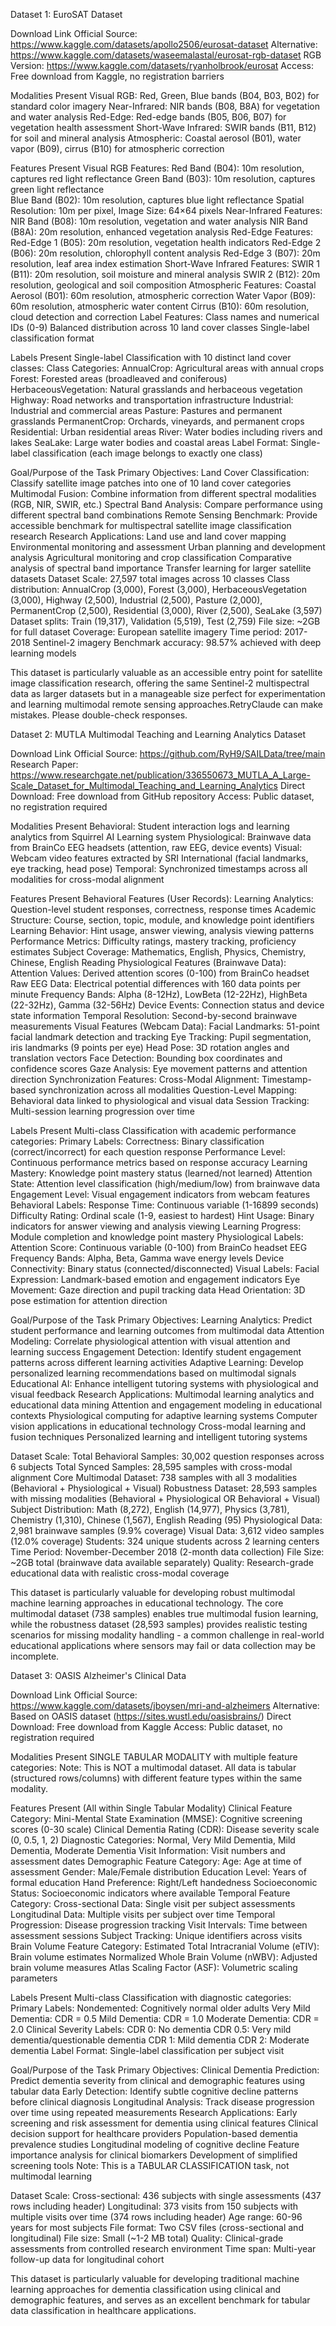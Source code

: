 Dataset 1: EuroSAT Dataset

Download Link
    Official Source: https://www.kaggle.com/datasets/apollo2506/eurosat-dataset
    Alternative: https://www.kaggle.com/datasets/waseemalastal/eurosat-rgb-dataset
    RGB Version: https://www.kaggle.com/datasets/ryanholbrook/eurosat
    Access: Free download from Kaggle, no registration barriers

Modalities Present
    Visual RGB: Red, Green, Blue bands (B04, B03, B02) for standard color imagery
    Near-Infrared: NIR bands (B08, B8A) for vegetation and water analysis
    Red-Edge: Red-edge bands (B05, B06, B07) for vegetation health assessment
    Short-Wave Infrared: SWIR bands (B11, B12) for soil and mineral analysis
    Atmospheric: Coastal aerosol (B01), water vapor (B09), cirrus (B10) for atmospheric correction

Features Present
    Visual RGB Features:
        Red Band (B04): 10m resolution, captures red light reflectance
        Green Band (B03): 10m resolution, captures green light reflectance  
        Blue Band (B02): 10m resolution, captures blue light reflectance
        Spatial Resolution: 10m per pixel, Image Size: 64×64 pixels
    Near-Infrared Features:
        NIR Band (B08): 10m resolution, vegetation and water analysis
        NIR Band (B8A): 20m resolution, enhanced vegetation analysis
    Red-Edge Features:
        Red-Edge 1 (B05): 20m resolution, vegetation health indicators
        Red-Edge 2 (B06): 20m resolution, chlorophyll content analysis
        Red-Edge 3 (B07): 20m resolution, leaf area index estimation
    Short-Wave Infrared Features:
        SWIR 1 (B11): 20m resolution, soil moisture and mineral analysis
        SWIR 2 (B12): 20m resolution, geological and soil composition
    Atmospheric Features:
        Coastal Aerosol (B01): 60m resolution, atmospheric correction
        Water Vapor (B09): 60m resolution, atmospheric water content
        Cirrus (B10): 60m resolution, cloud detection and correction
    Label Features:
        Class names and numerical IDs (0-9)
        Balanced distribution across 10 land cover classes
        Single-label classification format

Labels Present
    Single-label Classification with 10 distinct land cover classes:
    Class Categories:
        AnnualCrop: Agricultural areas with annual crops
        Forest: Forested areas (broadleaved and coniferous)
        HerbaceousVegetation: Natural grasslands and herbaceous vegetation
        Highway: Road networks and transportation infrastructure
        Industrial: Industrial and commercial areas
        Pasture: Pastures and permanent grasslands
        PermanentCrop: Orchards, vineyards, and permanent crops
        Residential: Urban residential areas
        River: Water bodies including rivers and lakes
        SeaLake: Large water bodies and coastal areas
    Label Format: Single-label classification (each image belongs to exactly one class)

Goal/Purpose of the Task
    Primary Objectives:
        Land Cover Classification: Classify satellite image patches into one of 10 land cover categories
        Multimodal Fusion: Combine information from different spectral modalities (RGB, NIR, SWIR, etc.)
        Spectral Band Analysis: Compare performance using different spectral band combinations
        Remote Sensing Benchmark: Provide accessible benchmark for multispectral satellite image classification research
    Research Applications:
        Land use and land cover mapping
        Environmental monitoring and assessment
        Urban planning and development analysis
        Agricultural monitoring and crop classification
        Comparative analysis of spectral band importance
        Transfer learning for larger satellite datasets
    Dataset Scale:
        27,597 total images across 10 classes
        Class distribution: AnnualCrop (3,000), Forest (3,000), HerbaceousVegetation (3,000), Highway (2,500), Industrial (2,500), Pasture (2,000), PermanentCrop (2,500), Residential (3,000), River (2,500), SeaLake (3,597)
        Dataset splits: Train (19,317), Validation (5,519), Test (2,759)
        File size: ~2GB for full dataset
        Coverage: European satellite imagery
        Time period: 2017-2018 Sentinel-2 imagery
        Benchmark accuracy: 98.57% achieved with deep learning models

This dataset is particularly valuable as an accessible entry point for satellite image classification research, offering the same Sentinel-2 multispectral data as larger datasets but in a manageable size perfect for experimentation and learning multimodal remote sensing approaches.RetryClaude can make mistakes. Please double-check responses.

Dataset 2: MUTLA Multimodal Teaching and Learning Analytics Dataset

Download Link
    Official Source: https://github.com/RyH9/SAILData/tree/main
    Research Paper: https://www.researchgate.net/publication/336550673_MUTLA_A_Large-Scale_Dataset_for_Multimodal_Teaching_and_Learning_Analytics
    Direct Download: Free download from GitHub repository
    Access: Public dataset, no registration required

Modalities Present
    Behavioral: Student interaction logs and learning analytics from Squirrel AI Learning system
    Physiological: Brainwave data from BrainCo EEG headsets (attention, raw EEG, device events)
    Visual: Webcam video features extracted by SRI International (facial landmarks, eye tracking, head pose)
    Temporal: Synchronized timestamps across all modalities for cross-modal alignment

Features Present
    Behavioral Features (User Records):
        Learning Analytics: Question-level student responses, correctness, response times
        Academic Structure: Course, section, topic, module, and knowledge point identifiers
        Learning Behavior: Hint usage, answer viewing, analysis viewing patterns
        Performance Metrics: Difficulty ratings, mastery tracking, proficiency estimates
        Subject Coverage: Mathematics, English, Physics, Chemistry, Chinese, English Reading
    Physiological Features (Brainwave Data):
        Attention Values: Derived attention scores (0-100) from BrainCo headset
        Raw EEG Data: Electrical potential differences with 160 data points per minute
        Frequency Bands: Alpha (8-12Hz), LowBeta (12-22Hz), HighBeta (22-32Hz), Gamma (32-56Hz)
        Device Events: Connection status and device state information
        Temporal Resolution: Second-by-second brainwave measurements
    Visual Features (Webcam Data):
        Facial Landmarks: 51-point facial landmark detection and tracking
        Eye Tracking: Pupil segmentation, iris landmarks (9 points per eye)
        Head Pose: 3D rotation angles and translation vectors
        Face Detection: Bounding box coordinates and confidence scores
        Gaze Analysis: Eye movement patterns and attention direction
    Synchronization Features:
        Cross-Modal Alignment: Timestamp-based synchronization across all modalities
        Question-Level Mapping: Behavioral data linked to physiological and visual data
        Session Tracking: Multi-session learning progression over time

Labels Present
    Multi-class Classification with academic performance categories:
    Primary Labels:
        Correctness: Binary classification (correct/incorrect) for each question response
        Performance Level: Continuous performance metrics based on response accuracy
        Learning Mastery: Knowledge point mastery status (learned/not learned)
        Attention State: Attention level classification (high/medium/low) from brainwave data
        Engagement Level: Visual engagement indicators from webcam features
    Behavioral Labels:
        Response Time: Continuous variable (1-16899 seconds)
        Difficulty Rating: Ordinal scale (1-9, easiest to hardest)
        Hint Usage: Binary indicators for answer viewing and analysis viewing
        Learning Progress: Module completion and knowledge point mastery
    Physiological Labels:
        Attention Score: Continuous variable (0-100) from BrainCo headset
        EEG Frequency Bands: Alpha, Beta, Gamma wave energy levels
        Device Connectivity: Binary status (connected/disconnected)
    Visual Labels:
        Facial Expression: Landmark-based emotion and engagement indicators
        Eye Movement: Gaze direction and pupil tracking data
        Head Orientation: 3D pose estimation for attention direction

Goal/Purpose of the Task
    Primary Objectives:
        Learning Analytics: Predict student performance and learning outcomes from multimodal data
        Attention Modeling: Correlate physiological attention with visual attention and learning success
        Engagement Detection: Identify student engagement patterns across different learning activities
        Adaptive Learning: Develop personalized learning recommendations based on multimodal signals
        Educational AI: Enhance intelligent tutoring systems with physiological and visual feedback
    Research Applications:
        Multimodal learning analytics and educational data mining
        Attention and engagement modeling in educational contexts
        Physiological computing for adaptive learning systems
        Computer vision applications in educational technology
        Cross-modal learning and fusion techniques
        Personalized learning and intelligent tutoring systems

Dataset Scale:
        Total Behavioral Samples: 30,002 question responses across 6 subjects
        Total Synced Samples: 28,595 samples with cross-modal alignment
        Core Multimodal Dataset: 738 samples with all 3 modalities (Behavioral + Physiological + Visual)
        Robustness Dataset: 28,593 samples with missing modalities (Behavioral + Physiological OR Behavioral + Visual)
        Subject Distribution: Math (8,272), English (14,977), Physics (3,781), Chemistry (1,310), Chinese (1,567), English Reading (95)
        Physiological Data: 2,981 brainwave samples (9.9% coverage)
        Visual Data: 3,612 video samples (12.0% coverage)
        Students: 324 unique students across 2 learning centers
        Time Period: November-December 2018 (2-month data collection)
        File Size: ~2GB total (brainwave data available separately)
        Quality: Research-grade educational data with realistic cross-modal coverage

This dataset is particularly valuable for developing robust multimodal machine learning approaches in educational technology. The core multimodal dataset (738 samples) enables true multimodal fusion learning, while the robustness dataset (28,593 samples) provides realistic testing scenarios for missing modality handling - a common challenge in real-world educational applications where sensors may fail or data collection may be incomplete.

Dataset 3: OASIS Alzheimer's Clinical Data

Download Link
    Official Source: https://www.kaggle.com/datasets/jboysen/mri-and-alzheimers
    Alternative: Based on OASIS dataset (https://sites.wustl.edu/oasisbrains/)
    Direct Download: Free download from Kaggle
    Access: Public dataset, no registration required

Modalities Present
    SINGLE TABULAR MODALITY with multiple feature categories:
    Note: This is NOT a multimodal dataset. All data is tabular (structured rows/columns) with different feature types within the same modality.

Features Present (All within Single Tabular Modality)
    Clinical Feature Category:
        Mini-Mental State Examination (MMSE): Cognitive screening scores (0-30 scale)
        Clinical Dementia Rating (CDR): Disease severity scale (0, 0.5, 1, 2)
        Diagnostic Categories: Normal, Very Mild Dementia, Mild Dementia, Moderate Dementia
        Visit Information: Visit numbers and assessment dates
    Demographic Feature Category:
        Age: Age at time of assessment
        Gender: Male/Female distribution
        Education Level: Years of formal education
        Hand Preference: Right/Left handedness
        Socioeconomic Status: Socioeconomic indicators where available
    Temporal Feature Category:
        Cross-sectional Data: Single visit per subject assessments
        Longitudinal Data: Multiple visits per subject over time
        Temporal Progression: Disease progression tracking
        Visit Intervals: Time between assessment sessions
        Subject Tracking: Unique identifiers across visits
    Brain Volume Feature Category:
        Estimated Total Intracranial Volume (eTIV): Brain volume estimates
        Normalized Whole Brain Volume (nWBV): Adjusted brain volume measures
        Atlas Scaling Factor (ASF): Volumetric scaling parameters

Labels Present
    Multi-class Classification with diagnostic categories:
    Primary Labels:
        Nondemented: Cognitively normal older adults
        Very Mild Dementia: CDR = 0.5
        Mild Dementia: CDR = 1.0
        Moderate Dementia: CDR = 2.0
    Clinical Severity Labels:
        CDR 0: No dementia
        CDR 0.5: Very mild dementia/questionable dementia
        CDR 1: Mild dementia
        CDR 2: Moderate dementia
    Label Format: Single-label classification per subject visit

Goal/Purpose of the Task
    Primary Objectives:
        Clinical Dementia Prediction: Predict dementia severity from clinical and demographic features using tabular data
        Early Detection: Identify subtle cognitive decline patterns before clinical diagnosis
        Longitudinal Analysis: Track disease progression over time using repeated measurements
    Research Applications:
        Early screening and risk assessment for dementia using clinical features
        Clinical decision support for healthcare providers
        Population-based dementia prevalence studies
        Longitudinal modeling of cognitive decline
        Feature importance analysis for clinical biomarkers
        Development of simplified screening tools
    Note: This is a TABULAR CLASSIFICATION task, not multimodal learning

Dataset Scale:
    Cross-sectional: 436 subjects with single assessments (437 rows including header)
    Longitudinal: 373 visits from 150 subjects with multiple visits over time (374 rows including header)
    Age range: 60-96 years for most subjects
    File format: Two CSV files (cross-sectional and longitudinal)
    File size: Small (~1-2 MB total)
    Quality: Clinical-grade assessments from controlled research environment
    Time span: Multi-year follow-up data for longitudinal cohort

This dataset is particularly valuable for developing traditional machine learning approaches for dementia classification using clinical and demographic features, and serves as an excellent benchmark for tabular data classification in healthcare applications.

